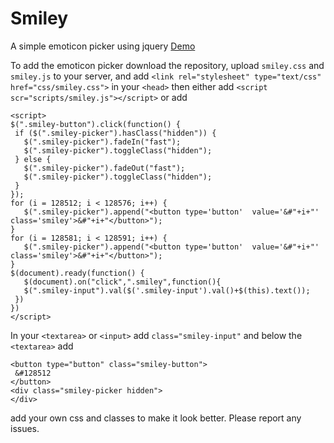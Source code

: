 # Smiley
 A simple emoticon picker using jquery [Demo](https://jsfiddle.net/DrevanTonder/96mreuLq/)
 
 To add the emoticon picker download the repository, upload `smiley.css` and `smiley.js` to your server, and add `<link rel="stylesheet" type="text/css" href="css/smiley.css">` in your `<head>`
 then either add `<script scr="scripts/smiley.js"></script>` or add 
 ```
 <script>
 $(".smiley-button").click(function() {
  if ($(".smiley-picker").hasClass("hidden")) {
    $(".smiley-picker").fadeIn("fast");
    $(".smiley-picker").toggleClass("hidden");
  } else {
    $(".smiley-picker").fadeOut("fast");
    $(".smiley-picker").toggleClass("hidden");
  }
});
for (i = 128512; i < 128576; i++) {
    $(".smiley-picker").append("<button type='button'  value='&#"+i+"' class='smiley'>&#"+i+"</button>");
}
for (i = 128581; i < 128591; i++) {
    $(".smiley-picker").append("<button type='button'  value='&#"+i+"' class='smiley'>&#"+i+"</button>");
}
$(document).ready(function() {
	$(document).on("click",".smiley",function(){
  	$(".smiley-input").val($('.smiley-input').val()+$(this).text());
  })
})
 </script>
 ```
 In your `<textarea>` or `<input>` add `class="smiley-input"` 
 and below the `<textarea>` add 
 ```
<button type="button" class="smiley-button">
  &#128512
</button>
<div class="smiley-picker hidden">
</div>
```
add your own css and classes to make it look better.
Please report any issues.
